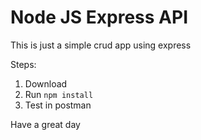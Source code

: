 # Node JS Express API

This is just a simple crud app using express

Steps:
1. Download
2. Run `npm install`
3. Test in postman

Have a great day